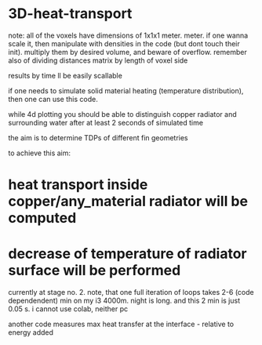 # 3D-heat-transport

note: all of the voxels have dimensions of 1x1x1 meter. meter. if one wanna scale it, then manipulate with densities in the code (but dont touch their init). multiply them by desired volume, and beware of overflow. remember also of dividing distances matrix by length of voxel side

results by time ll be easily scallable

if one needs to simulate solid material heating (temperature distribution), then one can use this code.

while 4d plotting you should be able to distinguish copper radiator and surrounding water after at least 2 seconds of simulated time

the aim is to determine TDPs of different fin geometries

to achieve this aim:

# heat transport inside copper/any_material radiator will be computed

# decrease of temperature of radiator surface will be performed

currently at stage no. 2. note, that one full iteration of loops takes 2-6 (code dependendent) min on my i3 4000m. night is long. and this 2 min is just 0.05 s. i cannot use colab, neither pc

another code measures max heat transfer at the interface - relative to energy added
